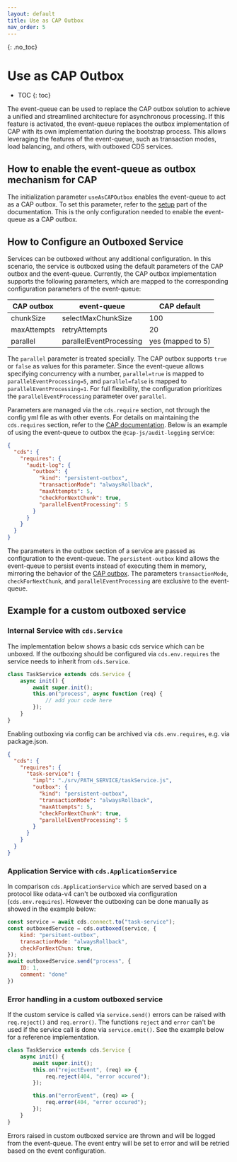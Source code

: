 ```yaml
---
layout: default
title: Use as CAP Outbox
nav_order: 5
---
```


<!-- prettier-ignore-start -->

{: .no_toc}

# Use as CAP Outbox

<!-- prettier-ignore -->
- TOC
{: toc}
<!-- prettier-ignore-end -->

The event-queue can be used to replace the CAP outbox solution to achieve a unified and streamlined architecture for
asynchronous processing. If this feature is activated, the event-queue replaces the outbox implementation of CAP with
its own implementation during the bootstrap process. This allows leveraging the features of the event-queue, such as
transaction modes, load balancing, and others, with outboxed CDS services.

## How to enable the event-queue as outbox mechanism for CAP

The initialization parameter `useAsCAPOutbox` enables the event-queue to act as a CAP outbox. To set this parameter,
refer to the [setup](/event-queue/setup/#initialization-parameters) part of the documentation. This is the only
configuration needed to enable the event-queue as a CAP outbox.

## How to Configure an Outboxed Service

Services can be outboxed without any additional configuration. In this scenario, the service is outboxed using the
default parameters of the CAP outbox and the event-queue. Currently, the CAP outbox implementation supports the
following parameters, which are mapped to the corresponding configuration parameters of the event-queue:

| CAP outbox  | event-queue             | CAP default       |
| ----------- | ----------------------- |-------------------|
| chunkSize   | selectMaxChunkSize      | 100               |
| maxAttempts | retryAttempts           | 20                |
| parallel    | parallelEventProcessing | yes (mapped to 5) |

The `parallel` parameter is treated specially. The CAP outbox supports `true` or `false` as values for this parameter.
Since the event-queue allows specifying concurrency with a number, `parallel=true` is mapped
to `parallelEventProcessing=5`, and `parallel=false` is mapped to `parallelEventProcessing=1`. For full flexibility, the
configuration prioritizes the `parallelEventProcessing` parameter over `parallel`.

Parameters are managed via the `cds.require` section, not through the config yml file as with other events. For details
on maintaining the `cds.requires` section, refer to
the [CAP documentation](https://cap.cloud.sap/docs/node.js/core-services#required-services). Below is an example of
using the event-queue to outbox the `@cap-js/audit-logging` service:

```json
{
  "cds": {
    "requires": {
      "audit-log": {
        "outbox": {
          "kind": "persistent-outbox",
          "transactionMode": "alwaysRollback",
          "maxAttempts": 5,
          "checkForNextChunk": true,
          "parallelEventProcessing": 5
        }
      }
    }
  }
}
```

The parameters in the outbox section of a service are passed as configuration to the event-queue.
The `persistent-outbox` kind allows the event-queue to persist events instead of executing them in memory, mirroring the
behavior of the [CAP outbox](https://cap.cloud.sap/docs/node.js/outbox). The
parameters `transactionMode`, `checkForNextChunk`, and `parallelEventProcessing` are
exclusive to the event-queue.

## Example for a custom outboxed service

### Internal Service with `cds.Service`

The implementation below shows a basic cds service which can be unboxed. If the outboxing should be configured via
`cds.env.requires` the service needs to inherit from `cds.Service`.

```js
class TaskService extends cds.Service {
    async init() {
        await super.init();
        this.on("process", async function (req) {
            // add your code here
        });
    }
}
```

Enabling outboxing via config can be archived via `cds.env.requires`, e.g. via package.json.

```json
{
  "cds": {
    "requires": {
      "task-service": {
        "impl": "./srv/PATH_SERVICE/taskService.js",
        "outbox": {
          "kind": "persistent-outbox",
          "transactionMode": "alwaysRollback",
          "maxAttempts": 5,
          "checkForNextChunk": true,
          "parallelEventProcessing": 5
        }
      }
    }
  }
}
```

### Application Service with `cds.ApplicationService`

In comparison `cds.ApplicationService` which are served based on a protocol like odata-v4 can't be outboxed via
configuration (`cds.env.requires`). However the outboxing can be done manually as showed in the example below:

```js
const service = await cds.connect.to("task-service");
const outboxedService = cds.outboxed(service, {
    kind: "persitent-outbox",
    transactionMode: "alwaysRollback",
    checkForNextChun: true,
});
await outboxedService.send("process", {
    ID: 1,
    comment: "done"
})
```


### Error handling in a custom outboxed service

If the custom service is called via `service.send()` errors can be raised with `req.reject()` and `req.error()`.
The functions `reject` and `error` can't be used if the service call is done via `service.emit()`.
See the example below for a reference implementation.

```js
class TaskService extends cds.Service {
    async init() {
        await super.init();
        this.on("rejectEvent", (req) => {
            req.reject(404, "error occured");
        });

        this.on("errorEvent", (req) => {
            req.error(404, "error occured");
        });
    }
}
```

Errors raised in custom outboxed service are thrown and will be logged from the event-queue. The event entry will be set
to error and will be retried based on the event configuration.

